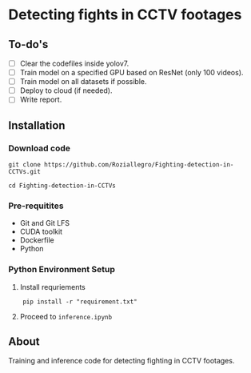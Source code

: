 # Detecting fights in CCTV footages

## To-do's
- [ ] Clear the codefiles inside yolov7.
- [ ] Train model on a specified GPU based on ResNet (only 100 videos).
- [ ] Train model on all datasets if possible.
- [ ] Deploy to cloud (if needed).
- [ ] Write report.

## Installation
### Download code
```shell
git clone https://github.com/Roziallegro/Fighting-detection-in-CCTVs.git

cd Fighting-detection-in-CCTVs
```

### Pre-requitites
- Git and Git LFS
- CUDA toolkit
- Dockerfile
- Python

### Python Environment Setup
1. Install requriements
```shell
    pip install -r "requirement.txt"
```
2. Proceed to `inference.ipynb`

## About
Training and inference code for detecting fighting in CCTV footages.